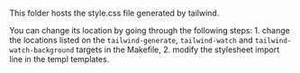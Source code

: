 This folder hosts the style.css file generated by tailwind. 

You can change its location by going through the following steps:
    1.  change the locations listed on the `tailwind-generate`, `tailwind-watch` and `tailwind-watch-background` targets in the Makefile,
    2.  modify the stylesheet import line in the templ templates.